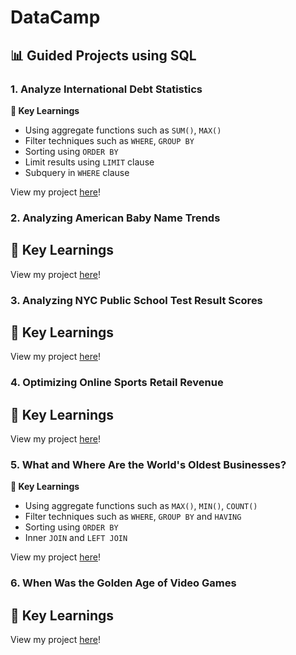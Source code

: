 # DataCamp
## 📊 Guided Projects using SQL

### 1. Analyze International Debt Statistics

**🔑 Key Learnings**
- Using aggregate functions such as `SUM()`, `MAX()`
- Filter techniques such as `WHERE`, `GROUP BY`
- Sorting using `ORDER BY`
- Limit results using `LIMIT` clause
- Subquery in `WHERE` clause

View my project [here](https://github.com/adeolaosibajo/DataCamp-Projects/blob/967b46b8ba3edb7b178cfbbe7cf9767fb542ebcb/SQL/Analyze%20International%20Debt%20Statistics/Analyze%20International%20Debt%20Statistics.ipynb)!
### 2. Analyzing American Baby Name Trends

**🔑 Key Learnings**
-  

View my project [here](https://github.com/adeolaosibajo/DataCamp-Projects/blob/967b46b8ba3edb7b178cfbbe7cf9767fb542ebcb/SQL/Analyzing%20American%20Baby%20Name%20Trends/Analyzing%20American%20Baby%20Name%20Trends.ipynb)!
### 3. Analyzing NYC Public School Test Result Scores

**🔑 Key Learnings**
-  

View my project [here](https://github.com/adeolaosibajo/DataCamp-Projects/blob/967b46b8ba3edb7b178cfbbe7cf9767fb542ebcb/SQL/Analyzing%20NYC%20Public%20School%20Test%20Result%20Scores/Analyzing%20NYC%20Public%20School%20Test%20Result%20Scores.ipynb)!
### 4. Optimizing Online Sports Retail Revenue

**🔑 Key Learnings**
-  

View my project [here](https://github.com/adeolaosibajo/DataCamp-Projects/blob/967b46b8ba3edb7b178cfbbe7cf9767fb542ebcb/SQL/Optimizing%20Online%20Sports%20Retail%20Revenue/Optimizing%20Online%20Sports%20Retail%20Revenue.ipynb)!
### 5. What and Where Are the World's Oldest Businesses?

**🔑 Key Learnings**
- Using aggregate functions such as `MAX()`, `MIN()`, `COUNT()`
- Filter techniques such as `WHERE`, `GROUP BY` and `HAVING`
- Sorting using `ORDER BY`
- Inner `JOIN` and `LEFT JOIN` 

View my project [here](https://github.com/adeolaosibajo/DataCamp-Projects/blob/967b46b8ba3edb7b178cfbbe7cf9767fb542ebcb/SQL/What%20and%20Where%20are%20the%20World's%20Oldest%20Businesses/What%20and%20Where%20are%20the%20World's%20Oldest%20Businesses.ipynb)!
### 6. When Was the Golden Age of Video Games

**🔑 Key Learnings**
-  

View my project [here](https://github.com/adeolaosibajo/DataCamp-Projects/blob/967b46b8ba3edb7b178cfbbe7cf9767fb542ebcb/SQL/When%20Was%20the%20Golden%20Age%20of%20Video%20Games/When%20Was%20the%20Golden%20Age%20of%20Video%20Games.ipynb)!
